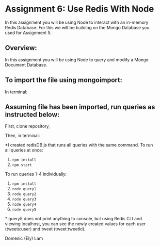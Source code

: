 # Assignment 6: Use Redis With Node

In this assignment you will be using Node to interact with an in-memory Redis Database. For this we will be building on the Mongo Database you used for Assignment 5.

## Overview:

In this assignment you will be using Node to query and modify a Mongo Document Database.

## To import the file using mongoimport:

In terminal:

## Assuming file has been imported, run queries as instructed below:

First, clone repository,

Then, in terminal:

\*I created redisDB.js that runs all queries with the same command.
To run all queries at once:

1. `npm install`
2. `npm start`

To run queries 1-4 individually:

1. `npm install`
2. `node query1`
3. `node query2`
4. `node query3`
5. `node query4`
6. `node query5`

\* query5 does not print anything to console, but using Redis CLI and viewing localhost, you can see the newly created values for each user (tweets:user) and tweet (tweet:tweetId).

Domenic (Ely) Lam
